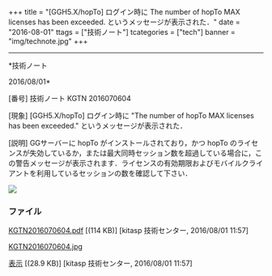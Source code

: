 ﻿+++
title = "[GGH5.X/hopTo] ログイン時に The number of hopTo MAX licenses has been exceeded. というメッセージが表示された．"
date = "2016-08-01"
ttags = ["技術ノート"]
tcategories = ["tech"]
banner = "img/technote.jpg"
+++

-----------------------------------------------------------------------------------------------------------------------------

*技術ノート

2016/08/01*


[番号]
技術ノート KGTN 2016070604

[現象]
[GGH5.X/hopTo] ログイン時に "The number of hopTo MAX licenses has been
exceeded." というメッセージが表示された．

[説明]
GGサーバーに hopTo がインストールされており，かつ hopTo
のライセンスが失効しているか，または最大同時セッション数を超過している場合に，この警告メッセージが表示されます．ライセンスの有効期限およびモバイルクライアントを利用しているセッションの数を確認して下さい．

![](http://techreport.kitasp.net/attachments/download/2797/KGTN2016070604.jpg)


### ファイル





[KGTN2016070604.pdf](http://techreport.kitasp.net/attachments/download/2796/KGTN2016070604.pdf)
 [(114 KB)] [kitasp 技術センター, 2016/08/01
11:57]

[KGTN2016070604.jpg](http://techreport.kitasp.net/attachments/download/2797/KGTN2016070604.jpg)

[表示](http://techreport.kitasp.net/attachments/2797/KGTN2016070604.jpg "表示")
 [(28.9 KB)] [kitasp 技術センター, 2016/08/01
11:57]
